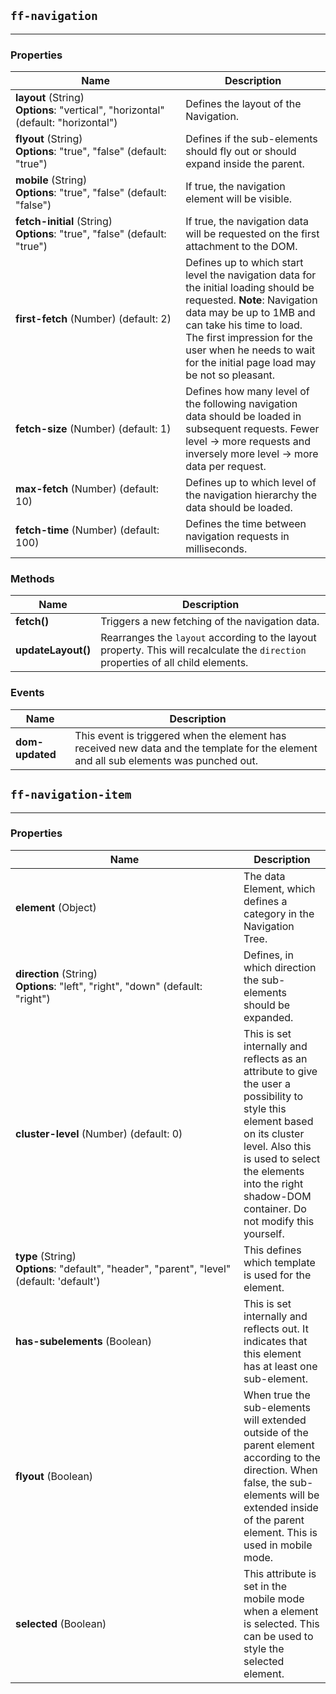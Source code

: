 ## `ff-navigation`
___
### Properties
| Name | Description |
| ---- | ----------- |
| **layout**&nbsp;(String) **Options**:&nbsp;"vertical",&nbsp;"horizontal" (default: "horizontal") | Defines the layout of the Navigation. |
| **flyout**&nbsp;(String) **Options**:&nbsp;"true",&nbsp;"false" (default: "true") | Defines if the sub-elements should fly out or should expand inside the parent. |
| **mobile**&nbsp;(String) **Options**:&nbsp;"true",&nbsp;"false" (default: "false") | If true, the navigation element will be visible. |
| **fetch-initial**&nbsp;(String) **Options**:&nbsp;"true",&nbsp;"false" (default: "true") | If true, the navigation data will be requested on the first attachment to the DOM. |
| **first-fetch**&nbsp;(Number) (default: 2) | Defines up to which start level the navigation data for the initial loading should be requested. **Note**: Navigation data may be up to 1MB and can take his time to load. The first impression for the user when he needs to wait for the initial page load may be not so pleasant. |
| **fetch-size**&nbsp;(Number) (default: 1) | Defines how many level of the following navigation data should be loaded in subsequent requests. Fewer level -> more requests and inversely more level -> more data per request. |
| **max-fetch**&nbsp;(Number) (default: 10) | Defines up to which level of the navigation hierarchy the data should be loaded. |
| **fetch-time**&nbsp;(Number) (default: 100) | Defines the time between navigation requests in milliseconds. |

### Methods
| Name | Description |
| ---- | ----------- |
| **fetch()** | Triggers a new fetching of the navigation data.|
| **updateLayout()** | Rearranges the `layout` according to the layout property. This will recalculate the `direction` properties of all child elements.|

### Events
| Name | Description |
| ---- | ----------- |
| **dom-updated** | This event is triggered when the element has received new data and the template for the element and all sub elements was punched out. |

## `ff-navigation-item`
___
### Properties
| Name | Description |
| ---- | ----------- |
| **element**&nbsp;(Object) | The data Element, which defines a category in the Navigation Tree. |
| **direction**&nbsp;(String) **Options**:&nbsp;"left",&nbsp;"right",&nbsp;"down" (default: "right") | Defines, in which direction the sub-elements should be expanded. |
| **cluster-level**&nbsp;(Number) (default: 0) | This is set internally and reflects as an attribute to give the user a possibility to style this element based on its cluster level. Also this is used to select the elements into the right shadow-DOM container. Do not modify this yourself. |
| **type**&nbsp;(String) **Options**:&nbsp;"default",&nbsp;"header",&nbsp;"parent",&nbsp;"level" (default: 'default') | This defines which template is used for the element. |
| **has-subelements**&nbsp;(Boolean) | This is set internally and reflects out. It indicates that this element has at least one sub-element. |
| **flyout**&nbsp;(Boolean) | When true the sub-elements will extended outside of the parent element according to the direction. When false, the sub-elements will be extended inside of the parent element. This is used in mobile mode. |
| **selected**&nbsp;(Boolean) | This attribute is set in the mobile mode when a element is selected. This can be used to style the selected element. |
